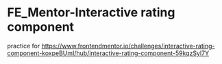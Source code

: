 # FE_Mentor-Interactive rating component
 practice for https://www.frontendmentor.io/challenges/interactive-rating-component-koxpeBUmI/hub/interactive-rating-component-59kqzSyl7Y

